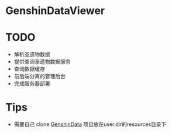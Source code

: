# GenshinDataViewer

# TODO
* 解析圣遗物数据
* 提供查询圣遗物数据服务
* 查询数据缓存
* 前后端分离的管理后台
* 完成服务器部署
# Tips
* 需要自己 clone [GenshinData](https://github.com/Dimbreath/GenshinData) 项目放在user.dir的resources目录下
